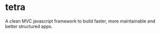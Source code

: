 tetra
=====

A clean MVC javascript framework to build faster, more maintainable and better structured apps.
